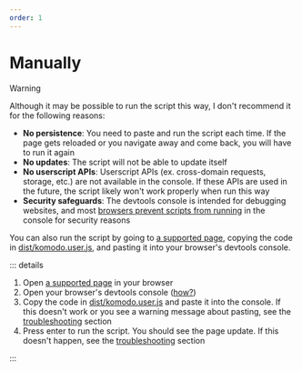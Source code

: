 ```yaml
---
order: 1
---
```


# Manually <Badge type="warning" text="not recommended" />

> [!WARNING]
> Although it may be possible to run the script this way, I don't recommend it for the following reasons:
>
> - **No persistence**: You need to paste and run the script each time. If the page gets reloaded or you navigate away and come back, you will have to run it again
> - **No updates**: The script will not be able to update itself
> - **No userscript APIs**: Userscript APIs (ex. cross-domain requests, storage, etc.) are not available in the console. If these APIs are used in the future, the script likely won't work properly when run this way
> - **Security safeguards**: The devtools console is intended for debugging websites, and most [browsers prevent scripts from running] in the console for security reasons

You can also run the script by going to [a supported page], copying the code in [dist/komodo.user.js], and pasting it into your browser's devtools console.

::: details

1. Open [a supported page] in your browser
2. Open your browser's devtools console ([how?])
3. Copy the code in [dist/komodo.user.js] and paste it into the console. If this doesn't work or you see a warning message about pasting, see the [troubleshooting] section
4. Press enter to run the script. You should see the page update. If this doesn't happen, see the [troubleshooting] section

:::

[dist/komodo.user.js]: https://github.com/jerboa88/komodo/blob/main/dist/komodo.user.js

[troubleshooting]: ../troubleshooting/
[a supported page]: ../usage/#supported-pages
[browsers prevent scripts from running]: ../troubleshooting/paste-protection

[how?]: https://balsamiq.com/support/faqs/browserconsole/
